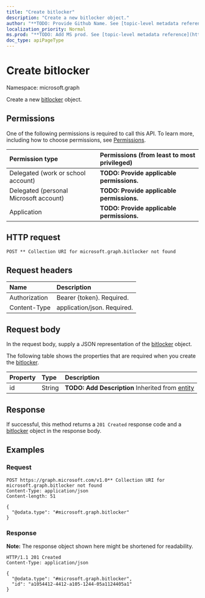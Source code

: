 ```yaml
---
title: "Create bitlocker"
description: "Create a new bitlocker object."
author: "**TODO: Provide Github Name. See [topic-level metadata reference](https://msgo.azurewebsites.net/add/document/guidelines/metadata.html#topic-level-metadata)**"
localization_priority: Normal
ms.prod: "**TODO: Add MS prod. See [topic-level metadata reference](https://msgo.azurewebsites.net/add/document/guidelines/metadata.html#topic-level-metadata)**"
doc_type: apiPageType
---
```


# Create bitlocker
Namespace: microsoft.graph



Create a new [bitlocker](../resources/bitlocker.md) object.

## Permissions
One of the following permissions is required to call this API. To learn more, including how to choose permissions, see [Permissions](/graph/permissions-reference).

|Permission type|Permissions (from least to most privileged)|
|:---|:---|
|Delegated (work or school account)|**TODO: Provide applicable permissions.**|
|Delegated (personal Microsoft account)|**TODO: Provide applicable permissions.**|
|Application|**TODO: Provide applicable permissions.**|

## HTTP request

<!-- {
  "blockType": "ignored"
}
-->
``` http
POST ** Collection URI for microsoft.graph.bitlocker not found
```

## Request headers
|Name|Description|
|:---|:---|
|Authorization|Bearer {token}. Required.|
|Content-Type|application/json. Required.|

## Request body
In the request body, supply a JSON representation of the [bitlocker](../resources/bitlocker.md) object.

The following table shows the properties that are required when you create the [bitlocker](../resources/bitlocker.md).

|Property|Type|Description|
|:---|:---|:---|
|id|String|**TODO: Add Description** Inherited from [entity](../resources/entity.md)|



## Response

If successful, this method returns a `201 Created` response code and a [bitlocker](../resources/bitlocker.md) object in the response body.

## Examples

### Request
<!-- {
  "blockType": "request",
  "name": "create_bitlocker_from_"
}
-->
``` http
POST https://graph.microsoft.com/v1.0** Collection URI for microsoft.graph.bitlocker not found
Content-Type: application/json
Content-length: 51

{
  "@odata.type": "#microsoft.graph.bitlocker"
}
```


### Response
**Note:** The response object shown here might be shortened for readability.
<!-- {
  "blockType": "response",
  "truncated": true,
  "@odata.type": "microsoft.graph.bitlocker"
}
-->
``` http
HTTP/1.1 201 Created
Content-Type: application/json

{
  "@odata.type": "#microsoft.graph.bitlocker",
  "id": "a1054412-4412-a105-1244-05a1124405a1"
}
```


